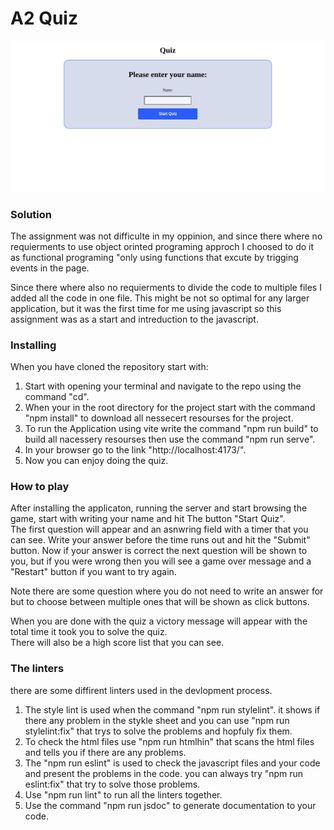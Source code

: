 # A2 Quiz 
![img of quiz](src/img/pic.png)

### Solution
<p>The assignment was not difficulte in my oppinion, and since there where no requierments to use object orinted programing approch I choosed to do it as functional programing "only using functions that excute by trigging events in the page.

<p>Since there where also no requierments to divide the code to multiple files I added all the code in one file. This might be not so optimal for any larger application, but it was the first time for me using javascript so this assignment was as a start and intreduction to the javascript.


### Installing

When you have cloned the repository start with: <br>
1. Start with opening your terminal and navigate to the repo using the command "cd".
2. When your in the root directory for the project start with the command "npm install" to download all nessecert resourses for the project.
3. To run the Application using vite write the command "npm run build" to build all nacessery resourses then use the command "npm run serve".
4. In your browser go to the link "http://localhost:4173/".
5. Now you can enjoy doing the quiz.  


### How to play
<p>After installing the applicaton, running the server and start browsing the game, start with writing your name and hit The button "Start Quiz".<br>
The first question will appear and an asnwring field with a timer that you can see. Write your answer before the time runs out and hit the "Submit" button. Now if your answer is correct the next question will be shown to you, but if you were wrong then you will see a game over message and a "Restart" button if you want to try again.
<p> Note there are some question where you do not need to write an answer for but to choose between multiple ones that will be shown as click buttons.

<p>When you are done with the quiz a victory message will appear with the total time it took you to solve the quiz.<br>There will also be a high score list that you can see.



### The linters
there are some diffirent linters used in the devlopment process.
1. The style lint is used when the command "npm run stylelint". it shows if there any problem in the stykle sheet and you can use "npm run stylelint:fix" that trys to solve the problems and hopfuly fix them.
2. To check the html files use "npm run htmlhin" that scans the html files and tells you if there are any problems.
3. The "npm run eslint" is used to check the javascript files and your code and present the problems in the code. you can always try "npm run eslint:fix" that try to solve those problems.
4. Use "npm run lint" to run all the linters together.
5. Use the command "npm run jsdoc" to generate documentation to your code.
